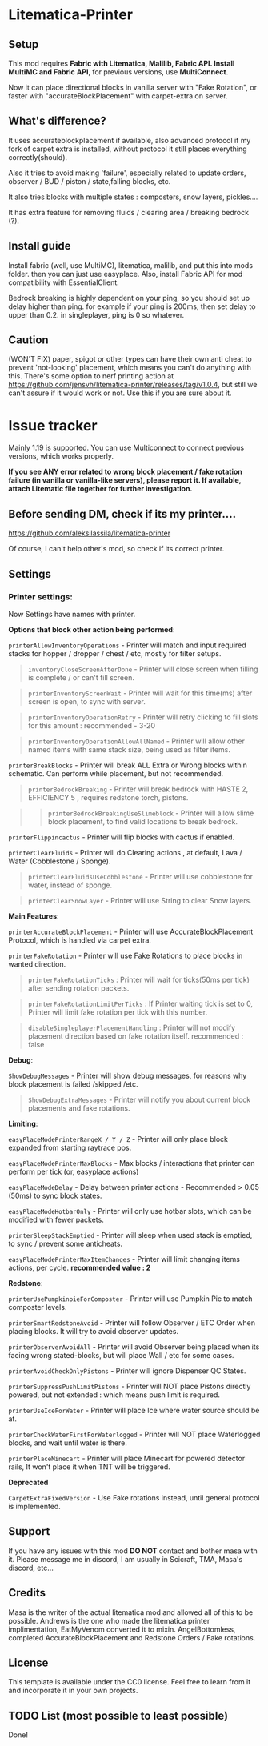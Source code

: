 # Litematica-Printer

## Setup

This mod requires **Fabric with Litematica, Malilib, Fabric API. Install MultiMC and Fabric API**, for previous versions, use **MultiConnect**.

Now it can place directional blocks in vanilla server with "Fake Rotation", or faster with "accurateBlockPlacement" with carpet-extra on server.

## What's difference?
It uses accurateblockplacement if available, also advanced protocol if my fork of carpet extra is installed, without protocol it still places everything correctly(should).

Also it tries to avoid making 'failure', especially related to update orders, observer / BUD / piston / state,falling blocks, etc.

It also tries blocks with multiple states : composters, snow layers, pickles....

It has extra feature for removing fluids / clearing area / breaking bedrock (?).

## Install guide

Install fabric (well, use MultiMC), litematica, malilib, and put this into mods folder. then you can just use easyplace. 
Also, install Fabric API for mod compatibility with EssentialClient.

Bedrock breaking is highly dependent on your ping, so you should set up delay higher than ping. for example if your ping is 200ms, then set delay to upper than 0.2.
in singleplayer, ping is 0 so whatever.

## Caution

(WON'T FIX) paper, spigot or other types can have their own anti cheat to prevent 'not-looking' placement, which means you can't do anything with this. There's some option to nerf printing action at https://github.com/jensvh/litematica-printer/releases/tag/v1.0.4, but still we can't assure if it would work or not. Use this if you are sure about it.

# Issue tracker
Mainly 1.19 is supported. You can use Multiconnect to connect previous versions, which works properly.

**If you see ANY error related to wrong block placement / fake rotation failure (in vanilla or vanilla-like servers), please report it. If available, attach Litematic file together for further investigation.**


## Before sending DM, check if its my printer....

https://github.com/aleksilassila/litematica-printer

Of course, I can't help other's mod, so check if its correct printer.

## Settings

### Printer settings:
Now Settings have names with printer.

**Options that block other action being performed**:

`printerAllowInventoryOperations`  - Printer will match and input required stacks for hopper / dropper / chest / etc, mostly for filter setups.

  >`inventoryCloseScreenAfterDone`  - Printer will close screen when filling is complete / or can't fill screen.
  
  >`printerInventoryScreenWait`  - Printer will wait for this time(ms) after screen is open, to sync with server.
  
  >`printerInventoryOperationRetry` - Printer will retry clicking to fill slots for this amount : recommended - 3-20
  
  >`printerInventoryOperationAllowAllNamed` - Printer will allow other named items with same stack size, being used as filter items.
  
`printerBreakBlocks` - Printer will break ALL Extra or Wrong blocks within schematic. Can perform while placement, but not recommended.

> `printerBedrockBreaking` - Printer will break bedrock with HASTE 2, EFFICIENCY 5 , requires redstone torch, pistons.
 
> >`printerBedrockBreakingUseSlimeblock` - Printer will allow slime block placement, to find valid locations to break bedrock.
 
`printerFlippincactus` - Printer will flip blocks with cactus if enabled.

`printerClearFluids` - Printer will do Clearing actions , at default, Lava / Water (Cobblestone / Sponge).

  >`printerClearFluidsUseCobblestone` - Printer will use cobblestone for water, instead of sponge.
  
  >`printerClearSnowLayer` - Printer will use String to clear Snow layers.
  
  
**Main Features**:

`printerAccurateBlockPlacement` - Printer will use AccurateBlockPlacement Protocol, which is handled via carpet extra.

`printerFakeRotation` - Printer will use Fake Rotations to place blocks in wanted direction.

>`printerFakeRotationTicks` : Printer will wait for ticks(50ms per tick) after sending rotation packets.

>`printerFakeRotationLimitPerTicks` : If Printer waiting tick is set to 0, Printer will limit fake rotation per tick with this number.

>`disableSingleplayerPlacementHandling` : Printer will not modify placement direction based on fake rotation itself. recommended : false

**Debug**:

`ShowDebugMessages` - Printer will show debug messages, for reasons why block placement is failed /skipped /etc.

>`ShowDebugExtraMessages` - Printer will notify you about current block placements and fake rotations.


**Limiting**:

`easyPlaceModePrinterRangeX / Y / Z` - Printer will only place block expanded from starting raytrace pos.

`easyPlaceModePrinterMaxBlocks` - Max blocks / interactions that printer can perform per tick (or, easyplace actions)

`easyPlaceModeDelay` - Delay between printer actions - Recommended > 0.05 (50ms) to sync block states.

`easyPlaceModeHotbarOnly` - Printer will only use hotbar slots, which can be modified with fewer packets.

`printerSleepStackEmptied` - Printer will sleep when used stack is emptied, to sync / prevent some anticheats.

`easyPlaceModePrinterMaxItemChanges` - Printer will limit changing items actions, per cycle. **recommended value : 2**


**Redstone**:

`printerUsePumpkinpieForComposter` - Printer will use Pumpkin Pie to match composter levels.

`printerSmartRedstoneAvoid` - Printer will follow Observer / ETC Order when placing blocks. It will try to avoid observer updates.

`printerObserverAvoidAll` - Printer will avoid Observer being placed when its facing wrong stated-blocks, but will place Wall / etc for some cases.

`printerAvoidCheckOnlyPistons` - Printer will ignore Dispenser QC States.

`printerSuppressPushLimitPistons` - Printer will NOT place Pistons directly powered, but not extended : which means push limit is required.

`printerUseIceForWater` - Printer will place Ice where water source should be at.

`printerCheckWaterFirstForWaterlogged` - Printer will NOT place Waterlogged blocks, and wait until water is there.

`printerPlaceMinecart` - Printer will place Minecart for powered detector rails, It won't place it when TNT will be triggered.


**Deprecated**

`CarpetExtraFixedVersion` - Use Fake rotations instead, until general protocol is implemented.

 
## Support
If you have any issues with this mod **DO NOT** contact and bother masa with it. Please message me in discord, I am usually in Scicraft, TMA, Masa's discord, etc...

## Credits
Masa is the writer of the actual litematica mod and allowed all of this to be possible.
Andrews is the one who made the litematica printer implimentation, EatMyVenom converted it to mixin.
AngelBottomless, completed AccurateBlockPlacement and Redstone Orders / Fake rotations.

## License

This template is available under the CC0 license. Feel free to learn from it and incorporate it in your own projects.

## TODO List (most possible to least possible)

Done!

